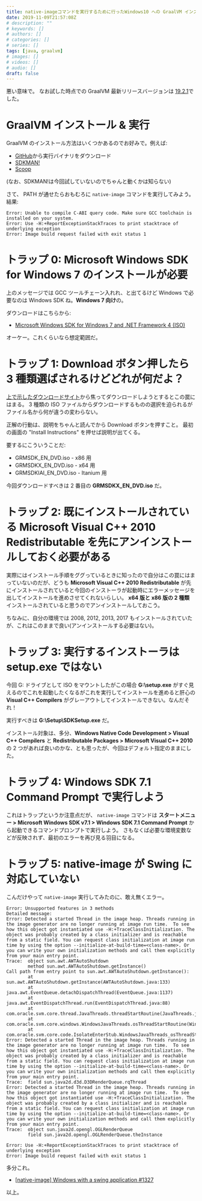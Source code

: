 ```yaml
---
title: native-imageコマンドを実行するために行ったWindows10 への GraalVM インストールがエキサイティングな件
date: 2019-11-09T21:57:08Z
# description: ""
# keywords: []
# authors: []
# categories: []
# series: []
tags: [java, graalvm]
# images: []
# videos: []
# audio: []
draft: false
---
```


悪い意味で。
なお試した時点での GraalVM 最新リリースバージョンは [19.2.1](https://github.com/oracle/graal/releases/tag/vm-19.2.1)でした。

# GraalVM インストール & 実行

GraalVM のインストール方法はいくつかあるのでお好みで。例えば:

- [GitHub](https://github.com/oracle/graal/releases)から実行バイナリをダウンロード
- [SDKMAN!](https://sdkman.io/)
- [Scoop](https://scoop.sh/)

(なお、SDKMAN!は今回試していないのでちゃんと動くかは知らない)

さて、 PATH が通せたらおもむろに `native-image` コマンドを実行してみよう。結果:

```
Error: Unable to compile C-ABI query code. Make sure GCC toolchain is installed on your system.
Error: Use -H:+ReportExceptionStackTraces to print stacktrace of underlying exception
Error: Image build request failed with exit status 1
```

# トラップ 0: Microsoft Windows SDK for Windows 7 のインストールが必要

上のメッセージでは GCC ツールチェーン入れれ、と出てるけど Windows で必要なのは Windows SDK ね。**Windows 7 向け**の。

ダウンロードはこちらから:

- [Microsoft Windows SDK for Windows 7 and .NET Framework 4 (ISO)](https://www.microsoft.com/en-us/download/details.aspx?id=8442)

オーケー。これくらいなら想定範囲だ。

# トラップ 1: Download ボタン押したら 3 種類選ばされるけどどれが何だよ？

[上で示したダウンロードサイト](https://www.microsoft.com/en-us/download/details.aspx?id=8442)から焦ってダウンロードしようとするとこの罠にはまる。
3 種類の ISO ファイルからダウンロードするものの選択を迫られるがファイル名から何が違うの変わらない。

正解の行動は、説明をちゃんと読んでから Download ボタンを押すこと。
最初の画面の "Install Instructions" を押せば説明が出てくる。

要するにこういうことだ:

- GRMSDK_EN_DVD.iso - x86 用
- GRMSDKX_EN_DVD.iso - x64 用
- GRMSDKIAI_EN_DVD.iso - Itanium 用

今回ダウンロードすべきは 2 番目の **GRMSDKX_EN_DVD.iso** だ。

# トラップ 2: 既にインストールされている Microsoft Visual C++ 2010 Redistributable を先にアンインストールしておく必要がある

実際にはインストール手順をググっているときに知ったので自分はこの罠にはまっていないのだが、どうも **Microsoft Visual C++ 2010 Redistributable** が先にインストールされていると今回のインストーラが起動時にエラーメッセージを出してインストールを進めさせてくれないらしい。
**x64 版と x86 版の 2 種類** インストールされていると思うのでアンインストールしておこう。

ちなみに、自分の環境では 2008, 2012, 2013, 2017 もインストールされていたが、これはこのままで良い(アンインストールする必要はない)。

# トラップ 3: 実行するインストーラは setup.exe ではない

今回 G: ドライブとして ISO をマウントしたがこの場合 **G:\setup.exe** がすぐ見えるのでこれを起動したくなるがこれを実行してインストールを進めると肝心の **Visual C++ Compilers** がグレーアウトしてインストールできない。なんだそれ！

実行すべきは **G:\Setup\SDKSetup.exe** だ。

インストール対象は、多分、**Windows Native Code Development > Visual C++ Compilers** と **Redistributable Packages > Microsoft Visual C++ 2010** の 2 つがあれば良いのかな、とも思ったが、今回はデフォルト指定のままにした。

# トラップ 4: Windows SDK 7.1 Command Prompt で実行しよう

これはトラップというか注意点だが、 `native-image` コマンドは
**スタートメニュー > Microsoft Windows SDK v7.1 > Windows SDK 7.1 Command Prompt**
から起動できるコマンドプロンプトで実行しよう。
さもなくば必要な環境変数などが反映されず、最初のエラーを再び見る羽目になる。

# トラップ 5: native-image が Swing に対応していない

こんだけやって `native-image` 実行してみたのに、敢え無くエラー。

```
Error: Unsupported features in 3 methods
Detailed message:
Error: Detected a started Thread in the image heap. Threads running in the image generator are no longer running at image run time.  To see how this object got instantiated use -H:+TraceClassInitialization. The object was probably created by a class initializer and is reachable from a static field. You can request class initialization at image run time by using the option --initialize-at-build-time=<class-name>. Or you can write your own initialization methods and call them explicitly from your main entry point.
Trace:  object sun.awt.AWTAutoShutdown
        method sun.awt.AWTAutoShutdown.getInstance()
Call path from entry point to sun.awt.AWTAutoShutdown.getInstance():
        at sun.awt.AWTAutoShutdown.getInstance(AWTAutoShutdown.java:133)
        at java.awt.EventQueue.detachDispatchThread(EventQueue.java:1137)
        at java.awt.EventDispatchThread.run(EventDispatchThread.java:88)
        at com.oracle.svm.core.thread.JavaThreads.threadStartRoutine(JavaThreads.java:460)
        at com.oracle.svm.core.windows.WindowsJavaThreads.osThreadStartRoutine(WindowsJavaThreads.java:137)
        at com.oracle.svm.core.code.IsolateEnterStub.WindowsJavaThreads_osThreadStartRoutine_4bc03aa26f8cdfc97ebd54050e8ae4bce1023851(generated:0)
Error: Detected a started Thread in the image heap. Threads running in the image generator are no longer running at image run time.  To see how this object got instantiated use -H:+TraceClassInitialization. The object was probably created by a class initializer and is reachable from a static field. You can request class initialization at image run time by using the option --initialize-at-build-time=<class-name>. Or you can write your own initialization methods and call them explicitly from your main entry point.
Trace:  field sun.java2d.d3d.D3DRenderQueue.rqThread
Error: Detected a started Thread in the image heap. Threads running in the image generator are no longer running at image run time.  To see how this object got instantiated use -H:+TraceClassInitialization. The object was probably created by a class initializer and is reachable from a static field. You can request class initialization at image run time by using the option --initialize-at-build-time=<class-name>. Or you can write your own initialization methods and call them explicitly from your main entry point.
Trace:  object sun.java2d.opengl.OGLRenderQueue
        field sun.java2d.opengl.OGLRenderQueue.theInstance

Error: Use -H:+ReportExceptionStackTraces to print stacktrace of underlying exception
Error: Image build request failed with exit status 1
```

多分これ。

- [[native-image] Windows with a swing application #1327](https://github.com/oracle/graal/issues/1327)

以上。

